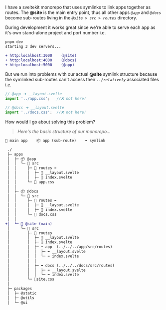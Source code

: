 I have a sveltekit monorepo that uses symlinks to link apps together as routes. The **@site** is the main entry point, thus all other apps *`@app`* and *`@docs`* become sub-routes living in the *`@site > src > routes`* directory.

During development it works great since we're able to serve each app as it's own stand-alone project and port number i.e.

```diff
pnpm dev
starting 3 dev servers...

+ http:localhost:3000    (@site)
+ http:localhost:4000    (@docs)
+ http:localhost:5000    (@app)
```

But we run into problems with our actual **@site** symlink structure because the symlinked sub-routes can't access their *`../relatively`* associated files i.e.

```js
// @app ➜ __layout.svelte 
import '../app.css';   //❌ not here!

// @docs ➜ __layout.svelte 
import '../docs.css';  //❌ not here!
```

How would I go about solving this problem? 

> *Here's the basic structure of our monorepo...*

```diff
🚀 main app    📦 app (sub-route)    ➡️ symlink

 ./
 ├─ apps
 │  ├─ 📦 @app
 │  │  └─ 📁 src
 │  │     ├─ 📁 routes ➡️
 │  │     │  ├─ 📄 __layout.svelte
 │  │     │  ├─ 📄 index.svelte
 │  │     └─ 📄 app.css
 │  │     
 │  ├─ 📦 @docs
 │  │  └─ 📁 src
 │  │     ├─ 📁 routes ➡️
 │  │     │  ├─ 📄 __layout.svelte
 │  │     │  ├─ 📄 index.svelte
 │  │     └─ 📄 docs.css
 │  │     
+│  └─ 🚀 @site (main)
 │     └─ 📁 src
 │        ├─ 📁 routes
 │        │  ├─ 📄 __layout.svelte
 │        │  ├─ 📄 index.svelte
 │        │  ├─ ➡️ app  (../../../app/src/routes)
 │        │  │  ├─ ➡️ __layout.svelte
 │        │  │  └─ ➡️ index.svelte
 │        │  │
 │        │  ├─ ➡️ docs (../../../docs/src/routes)
 │        │  │  ├─ ➡️ __layout.svelte
 │        │  │  └─ ➡️ index.svelte
 │        └─ 📄site.css
 │
 ├─ packages
 │  ├─ @static
 │  ├─ @utils
 │  └─ @ui
```